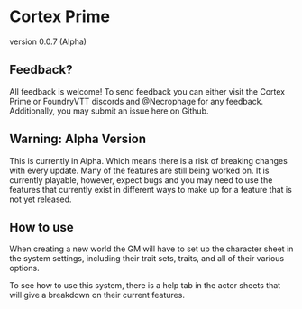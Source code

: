# Cortex Prime
version 0.0.7 (Alpha)

## Feedback?
All feedback is welcome! To send feedback you can either visit the Cortex Prime or FoundryVTT discords and @Necrophage for any feedback. Additionally, you may submit an issue here on Github.

## Warning: Alpha Version
This is currently in Alpha. Which means there is a risk of breaking changes with every update. Many of the features are still being worked on. It is currently playable, however, expect bugs and you may need to use the features that currently exist in different ways to make up for a feature that is not yet released.

## How to use
When creating a new world the GM will have to set up the character sheet in the system settings, including their trait sets, traits, and all of their various options.

To see how to use this system, there is a help tab in the actor sheets that will give a breakdown on their current features.